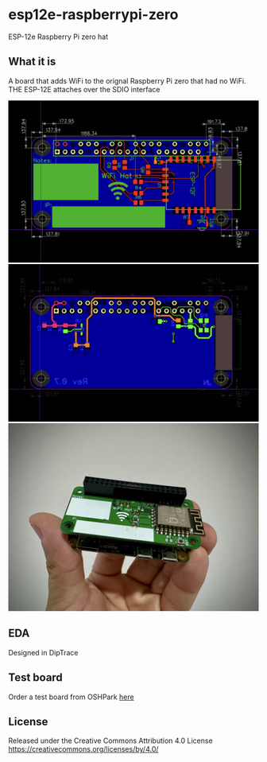 # esp12e-raspberrypi-zero
 ESP-12e Raspberry Pi zero hat 


## What it is

A board that adds WiFi to the orignal Raspberry Pi zero that had no WiFi.
THE ESP-12E attaches over the SDIO interface  

![top](/docs/top.jpg)
![bottom](/docs/bottom.jpg)
![bottom](/docs/assembly.jpeg)

## EDA

Designed in DipTrace

## Test board

Order a test board from OSHPark 
[here](https://oshpark.com/shared_projects/UtdJEwBY)

## License

Released under the Creative Commons Attribution 4.0 License
https://creativecommons.org/licenses/by/4.0/